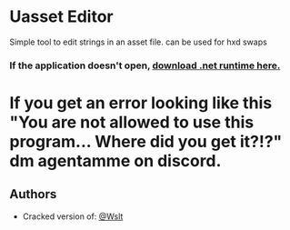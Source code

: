 # Uasset Editor
Simple tool to edit strings in an asset file. can be used for hxd swaps

### If the application doesn't open, [download .net runtime here.](https://dotnet.microsoft.com/en-us/download/dotnet/thank-you/sdk-7.0.313-windows-x64-binaries)

# If you get an error looking like this "You are not allowed to use this program... Where did you get it?!?" dm agentamme on discord. 

## Authors

- Cracked version of: [@Wslt](https://github.com/CodeWslt/Fortnite-Uasset-Reader)
